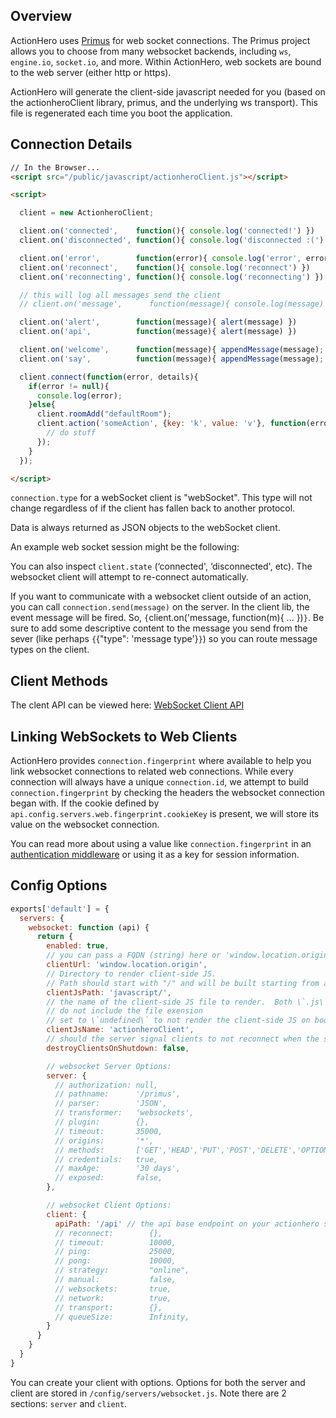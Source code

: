 ## Overview

ActionHero uses [Primus](https://github.com/primus/primus) for web socket connections. The Primus project allows you to choose from many websocket backends, including `ws`, `engine.io`, `socket.io`, and more. Within ActionHero, web sockets are bound to the web server (either http or https).

ActionHero will generate the client-side javascript needed for you (based on the actionheroClient library, primus, and the underlying ws transport). This file is regenerated each time you boot the application.

## Connection Details

```html
// In the Browser...
<script src="/public/javascript/actionheroClient.js"></script>

<script>

  client = new ActionheroClient;

  client.on('connected',    function(){ console.log('connected!') })
  client.on('disconnected', function(){ console.log('disconnected :(') })

  client.on('error',        function(error){ console.log('error', error.stack) })
  client.on('reconnect',    function(){ console.log('reconnect') })
  client.on('reconnecting', function(){ console.log('reconnecting') })

  // this will log all messages send the client
  // client.on('message',      function(message){ console.log(message) })

  client.on('alert',        function(message){ alert(message) })
  client.on('api',          function(message){ alert(message) })

  client.on('welcome',      function(message){ appendMessage(message); })
  client.on('say',          function(message){ appendMessage(message); })

  client.connect(function(error, details){
    if(error != null){
      console.log(error);
    }else{
      client.roomAdd("defaultRoom");
      client.action('someAction', {key: 'k', value: 'v'}, function(error, data){
        // do stuff
      });
    }
  });

</script>
```

`connection.type` for a webSocket client is "webSocket". This type will not change regardless of if the client has fallen back to another protocol.

Data is always returned as JSON objects to the webSocket client.

An example web socket session might be the following:

You can also inspect `client.state` (‘connected', ‘disconnected', etc). The websocket client will attempt to re-connect automatically.

If you want to communicate with a websocket client outside of an action, you can call `connection.send(message)` on the server. In the client lib, the event message will be fired. So, `{`client.on('message, function(m){ ... })`}`. Be sure to add some descriptive content to the message you send from the sever (like perhaps `{`{"type": 'message type'}`}`) so you can route message types on the client.

## Client Methods

The clent API can be viewed here: [WebSocket Client API](https://docs.actionherojs.com/ActionHero.ActionHeroClient.html)

## Linking WebSockets to Web Clients

ActionHero provides `connection.fingerprint` where available to help you link websocket connections to related web connections. While every connection will always have a unique `connection.id`, we attempt to build `connection.fingerprint` by checking the headers the websocket connection began with. If the cookie defined by `api.config.servers.web.fingerprint.cookieKey` is present, we will store its value on the websocket connection.

You can read more about using a value like `connection.fingerprint` in an [authentication middleware](/docs/core/middleware) or using it as a key for session information.

## Config Options

```js
exports['default'] = {
  servers: {
    websocket: function (api) {
      return {
        enabled: true,
        // you can pass a FQDN (string) here or 'window.location.origin'
        clientUrl: 'window.location.origin',
        // Directory to render client-side JS.
        // Path should start with "/" and will be built starting from api.config..general.paths.public
        clientJsPath: 'javascript/',
        // the name of the client-side JS file to render.  Both \`.js\` and \`.min.js\` versions will be created
        // do not include the file exension
        // set to \`undefined\` to not render the client-side JS on boot
        clientJsName: 'actionheroClient',
        // should the server signal clients to not reconnect when the server is shutdown/reboot
        destroyClientsOnShutdown: false,

        // websocket Server Options:
        server: {
          // authorization: null,
          // pathname:      '/primus',
          // parser:        'JSON',
          // transformer:   'websockets',
          // plugin:        {},
          // timeout:       35000,
          // origins:       '*',
          // methods:       ['GET','HEAD','PUT','POST','DELETE','OPTIONS'],
          // credentials:   true,
          // maxAge:        '30 days',
          // exposed:       false,
        },

        // websocket Client Options:
        client: {
          apiPath: '/api' // the api base endpoint on your actionhero server
          // reconnect:        {},
          // timeout:          10000,
          // ping:             25000,
          // pong:             10000,
          // strategy:         "online",
          // manual:           false,
          // websockets:       true,
          // network:          true,
          // transport:        {},
          // queueSize:        Infinity,
        }
      }
    }
  }
}
```

You can create your client with options. Options for both the server and client are stored in `/config/servers/websocket.js`. Note there are 2 sections: `server` and `client`.
